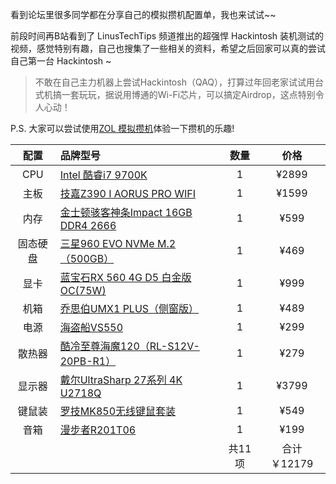
看到论坛里很多同学都在分享自己的模拟攒机配置单，我也来试试~~

前段时间再B站看到了 LinusTechTips 频道推出的超强悍 Hackintosh 装机测试的视频，感觉特别有趣，自己也搜集了一些相关的资料，希望之后回家可以真的尝试自己第一台 Hackintosh ~

> 不敢在自己主力机器上尝试Hackintosh（QAQ），打算过年回老家试试用台式机搞一套玩玩，据说用博通的Wi-Fi芯片，可以搞定Airdrop，这点特别令人心动！

P.S. 大家可以尝试使用[ZOL 模拟攒机](http://zj.zol.com.cn/)体验一下攒机的乐趣!

| 配置 | 品牌型号 | 数量 | 价格 |
| :------: | :----------------------------------------------------------- | :----: | :---------: |
| CPU | [Intel 酷睿i7 9700K](http://detail.zol.com.cn/cpu/index1233483.shtml) | 1 | ¥2899 |
| 主板 | [技嘉Z390 I AORUS PRO WIFI](http://detail.zol.com.cn/motherboard/index1233530.shtml) | 1 | ¥1599 |
| 内存 | [金士顿骇客神条Impact 16GB DDR4 2666](http://detail.zol.com.cn/memory/index1250894.shtml) | 1 | ¥599 |
| 固态硬盘 | [三星960 EVO NVMe M.2（500GB）](http://detail.zol.com.cn/solid_state_drive/index1163388.shtml) | 1 | ¥469 |
| 显卡 | [蓝宝石RX 560 4G D5 白金版 OC(75W)](http://detail.zol.com.cn/vga/index1171604.shtml) | 1 | ¥999 |
| 机箱 | [乔思伯UMX1 PLUS（侧窗版）](http://detail.zol.com.cn/case/index1136220.shtml) | 1 | ¥489 |
| 电源 | [海盗船VS550](http://detail.zol.com.cn/power/index347726.shtml) | 1 | ¥299 |
| 散热器 | [酷冷至尊海魔120（RL-S12V-20PB-R1）](http://detail.zol.com.cn/cooling_product/index367563.shtml) | 1 | ¥279 |
| 显示器 | [戴尔UltraSharp 27系列 4K U2718Q](http://detail.zol.com.cn/lcd/index1179441.shtml) | 1 | ¥3799 |
| 键鼠装 | [罗技MK850无线键鼠套装](http://detail.zol.com.cn/keyboards_mouse/index1174554.shtml) | 1 | ¥549 |
| 音箱 | [漫步者R201T06](http://detail.zol.com.cn/speaker/index86602.shtml) | 1 | ¥199 |
| | | 共11项 | 合计￥12179 |